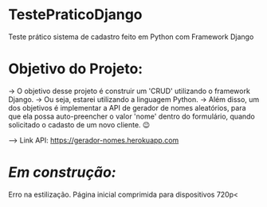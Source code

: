 # TestePraticoDjango
Teste prático sistema de cadastro feito em Python com Framework Django

# Objetivo do Projeto:
-> O objetivo desse projeto é construir um 'CRUD' utilizando o framework Django.
-> Ou seja, estarei utilizando a linguagem Python.
-> Além disso, um dos objetivos é implementar a API de gerador de nomes aleatórios,
para que ela possa auto-preencher o valor 'nome' dentro do formulário, quando solicitado
o cadasto de um novo cliente. 😉

--> Link API: https://gerador-nomes.herokuapp.com


# *Em construção:*

Erro na estilização. 
Página inicial comprimida para dispositivos 720p<
